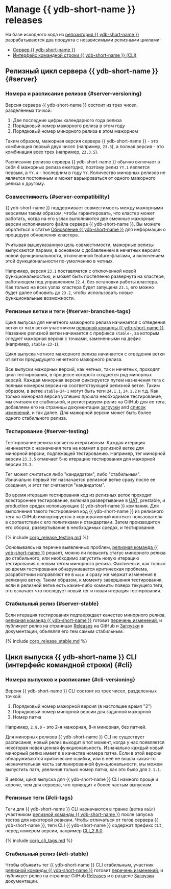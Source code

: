 # Manage {{ ydb-short-name }} releases

На базе исходного кода из [репозитория {{ ydb-short-name }}](https://github.com/ydb-platform/ydb) разрабатываются два продукта с независимыми релизными циклами:

- [Сервер {{ ydb-short-name }}](#server)
- [Интерфейс командной строки {{ ydb-short-name }} (CLI)](#cli)

## Релизный цикл сервера {{ ydb-short-name }} {#server}

### Номера и расписание релизов {#server-versioning}

Версия сервера {{ ydb-short-name }} состоит из трех чисел, разделенных точкой:

1. Две последние цифры календарного года релиза
2. Порядковый номер мажорного релиза в этом году
3. Порядковый номер минорного релиза в этом мажорном

Таким образом, мажорная версия сервера {{ ydb-short-name }} - это комбинация первый двух чисел (например, `23.3`), а полная версия - это комбинация всех трех (например, `23.3.5`).

Расписание релизов сервера {{ ydb-short-name }} обычно включает в себя 4 мажорных релиза ежегодно, поэтому релиз `YY.1` является первым, а `YY.4` - последним в году `YY`. Количество минорных релизов не является постоянным и может варьироваться от одного мажорного релиза к другому.

### Совместимость {#server-compatibility}

{{ ydb-short-name }} поддерживает совместимость между мажорными версиями таким образом, чтобы гарантировать, что кластер может работать, когда на его узлах выполняются две смежные мажорные версии исполняемого файла сервера {{ ydb-short-name }}. Вы можете обратиться к статье [Обновление {{ ydb-short-name }}](../devops/manual/upgrade.md) для информации о процедуре обновления кластера.

Учитывая вышеуказанную цель совместимости, мажорные релизы выпускаются парами, в основном с добавлением в нечетных версиях новой функциональности, отключенной feature-флагами, и включением этой функциональности по-умолчанию в четных.

Например, версия `23.1` поставляется с отключенной новой функциональностью, и может быть постепенно развернута на кластере, работающем под управлением `22.4`, без остановки работы кластера. Как только на всех узлах кластера будет запущена `23.1`, его можно будет далее обновить до `23.2`, чтобы использовать новые функциональные возможности.

### Релизные ветки и теги {#server-branches-tags}

Цикл выпуска для нечетного мажорного релиза начинается с отведения ветки от `main` ветки участником [релизной команды {{ ydb-short-name }}](https://github.com/orgs/ydb-platform/teams/release). Название релизной ветки начинается с префикса `stable-`, за которым следует мажорная версия с точками, замененными на дефис (например, `stable-23-1`).

Цикл выпуска четного мажорного релиза начинается с отведения ветки от ветки предыдущего нечетного мажорного релиза.

Все выпуски мажорных версий, как четных, так и нечетных, проходят цикл тестирования, в процессе которого создается ряд минорных версий. Каждая минорная версия фиксируется путем назначения тега с полным номером версии на соответствующей релизной ветке. Таким образом, в ветке `stable-24-1` могут быть теги `24.1.1`, `24.1.2` и т.д. Как только минорная версия успешно прошла необходимое тестирование, мы считаем ее стабильной, и регистрируем релиз на GitHub для ее тега, добавляем его на страницы документации [загрузки](../downloads/index.md#ydb-server) and [список изменений](../changelog-server.md), и так далее. Для мажорной версии может быть более одного стабильного релиза.

### Тестирование {#server-testing}

Тестирование релиза является итеративным. Каждая итерация начинается с назначения тега на коммит в релизной ветке для минорной версии, подлежащей тестированию. Например, тег минорной версии `23.3.5` отмечает 5-ю итерацию тестирования для мажорной версии `23.3`.

Тег может считаться либо "кандидатом", либо "стабильным". Изначально первый тег назначается релизной ветке сразу после ее создания, и этот тег считается "кандидатом".

Во время итерации тестирования код из релизных веток проходит всестороннее тестирование, включая развертывание в [UAT](https://en.wikipedia.org/wiki/Acceptance_testing), prestable, и production средах использующих {{ ydb-short-name }} компания. Для выполнения такого тестирования код {{ ydb-short-name }} из релизного тега на GitHub импортируется в корпоративный контекст пользователя в соответствии с его политиками и стандартами. Затем производится его сборка, развертывание в необходимых средах, и тестирование.

{% include [corp_release_testing.md](_includes/corp_release_testing.md) %}

Основываясь на перечне выявленных проблем, [релизная команда {{ ydb-short-name }}](https://github.com/orgs/ydb-platform/teams/release) решает, можно ли повысить статус минорного релиза до стабильного, или необходимо запустить новую итерацию тестирования с новым тегом минорного релиза. Фактически, как только во время тестирования обнаруживается критическая проблема, разработчики исправляют ее в `main` и сразу же мержат изменения в релизную ветку. Таким образом, к моменту завершения тестирования, если в релизной ветке есть какие-либо коммиты поверх текущего тега, это означает что последует новый тег и новая итерация тестирования.

### Стабильный релиз {#server-stable}

Если итерация тестирования подтверждает качество минорного релиза, [релизная команда {{ ydb-short-name }}](https://github.com/orgs/ydb-platform/teams/release) готовит [перечень изменений](../changelog-server.md), и публикует релиз на страницах [Releases](https://github.com/ydb-platform/ydb/releases) на GitHub и [Загрузки](../downloads/index.md#ydb-server) в документации, объявляя его тем самым стабильным.

{% include [corp_release_stable.md](_includes/corp_release_stable.md) %}

## Цикл выпуска {{ ydb-short-name }} CLI (интерфейс командной строки) {#cli}

### Номера выпусков и расписание {#cli-versioning}

Версия {{ ydb-short-name }} CLI состоит из трех чисел, разделенных точкой:

1. Порядковый номер мажорной версия (в настоящее время "2")
2. Порядковый номер минорной версии для заданной мажорной
3. Номер патча

Например, `2.8.0` - это 2-я мажорная, 8-я минорная, без патчей.

Для минорных релизов {{ ydb-short-name }} CLI не существует расписания, новый релиз выходит в тот момент, когда у нас появляется некоторая новая ценная функциональность. Изначально каждый новый минорный релиз имеет `0` в качестве номера патча. Если в этой версии обнаруживаются критические ошибки, или в неё не вошла какая-то незначительная часть запланированной функциональности, мы можем выпустить патч, увеличив только номер патча, как это было для `2.1.1`.

В целом, цикл выпуска для {{ ydb-short-name }} CLI намного проще и короче, чем для сервера, что приводит к более частым выпускам.

### Релизные теги {#cli-tags}

Теги для {{ ydb-short-name }} CLI назначаются в транке (ветка `main`) участником [релизной команды {{ ydb-short-name }}](https://github.com/orgs/ydb-platform/teams/release) после запуска тестов для некоторой ревизии. Чтобы отличаться от тегов сервера {{ ydb-short-name }}, теги CLI {{ ydb-short-name }} содержат префикс `CLI_` перед номером версии, например [CLI_2.8.0](https://github.com/ydb-platform/ydb/tree/CLI_2.8.0).

{% include [corp_cli_tags.md](_includes/corp_cli_tags.md) %}

### Стабильный релиз {#cli-stable}

Чтобы объявить тег {{ ydb-short-name }} CLI стабильным, участник [релизной команды {{ ydb-short-name }}](https://github.com/orgs/ydb-platform/teams/release) готовит [перечень изменений](../changelog-cli.md), и публикует релиз на странице GitHub [Releases](https://github.com/ydb-platform/ydb/releases) и в разделе [Загрузки](../downloads/index.md#ydb-cli) документации.
